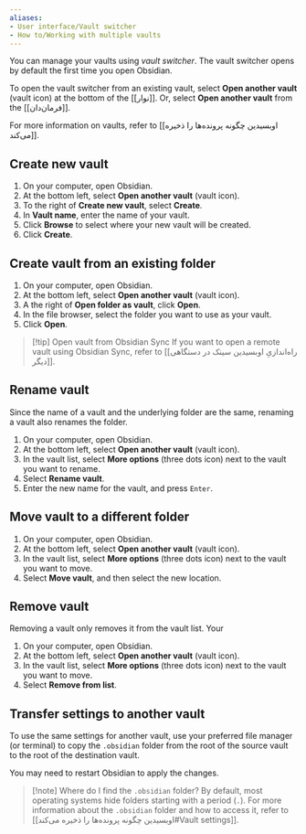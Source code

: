 ```yaml
---
aliases:
- User interface/Vault switcher
- How to/Working with multiple vaults
---
```

You can manage your vaults using _vault switcher_. The vault switcher opens by default the first time you open Obsidian.

To open the vault switcher from an existing vault, select **Open another vault** (vault icon) at the bottom of the [[نوار]]. Or, select **Open another vault** from the [[فرمان‌دان]].

For more information on vaults, refer to [[اوبسیدین چگونه پرونده‌ها را ذخیره می‌کند]].

## Create new vault

1. On your computer, open Obsidian.
2. At the bottom left, select **Open another vault** (vault icon).
3. To the right of **Create new vault**, select **Create**.
4. In **Vault name**, enter the name of your vault.
5. Click **Browse** to select where your new vault will be created.
6. Click **Create**.

## Create vault from an existing folder

1. On your computer, open Obsidian.
2. At the bottom left, select **Open another vault** (vault icon).
3. A the right of **Open folder as vault**, click **Open**.
4. In the file browser, select the folder you want to use as your vault.
5. Click **Open**.

> [!tip] Open vault from Obsidian Sync
> If you want to open a remote vault using Obsidian Sync, refer to [[راه‌اندازیِ اوبسیدین سینک در دستگاهی دیگر]].

## Rename vault

Since the name of a vault and the underlying folder are the same, renaming a vault also renames the folder.

1. On your computer, open Obsidian.
2. At the bottom left, select **Open another vault** (vault icon).
3. In the vault list, select **More options** (three dots icon) next to the vault you want to rename.
4. Select **Rename vault**.
5. Enter the new name for the vault, and press `Enter`.

## Move vault to a different folder

1. On your computer, open Obsidian.
2. At the bottom left, select **Open another vault** (vault icon).
3. In the vault list, select **More options** (three dots icon) next to the vault you want to move.
4. Select **Move vault**, and then select the new location.

## Remove vault

Removing a vault only removes it from the vault list. Your

1. On your computer, open Obsidian.
2. At the bottom left, select **Open another vault** (vault icon).
3. In the vault list, select **More options** (three dots icon) next to the vault you want to move.
4. Select **Remove from list**.

## Transfer settings to another vault

To use the same settings for another vault, use your preferred file manager (or terminal) to copy the `.obsidian` folder from the root of the source vault to the root of the destination vault.

You may need to restart Obsidian to apply the changes.

> [!note] Where do I find the `.obsidian` folder?
> By default, most operating systems hide folders starting with a period (`.`). For more information about the `.obsidian` folder and how to access it, refer to [[اوبسیدین چگونه پرونده‌ها را ذخیره می‌کند#Vault settings]].

